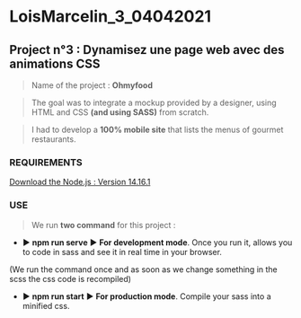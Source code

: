 # LoisMarcelin_3_04042021

## Project n°3 : Dynamisez une page web avec des animations CSS

> Name of the project : **Ohmyfood**

> The goal was to integrate a mockup provided by a designer, using HTML and CSS **(and using SASS)** from scratch.

> I had to develop a **100% mobile site** that lists the menus of gourmet restaurants.

### REQUIREMENTS

[Download the Node.js : Version 14.16.1](https://nodejs.org/dist/v14.16.1/node-v14.16.1-x64.msi)

### USE

> We run **two command** for this project :

* ► **npm run serve** ► **For development mode**. Once you run it, allows you to code in sass and see it in real time in your browser.

(We run the command once and as soon as we change something in the scss the css code is recompiled)

* ► **npm run start** ► **For production mode**. Compile your sass into a minified css.

